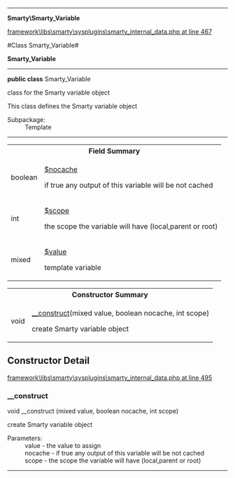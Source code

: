

- - -

**Smarty\Smarty_Variable**


<a href="https://github.com/JeyDotC/Hirudo/blob/master/framework/libs/smarty/sysplugins/smarty_internal_data.php#L467" target='_blank'>framework\libs\smarty\sysplugins\smarty_internal_data.php at line 467</a>

#Class Smarty_Variable#

**Smarty_Variable**




- - -

<p><strong>public  class</strong> <span>Smarty_Variable</span></p>

<div class="comment" id="overview_description"><p>class for the Smarty variable object</p><p>This class defines the Smarty variable object</p></div>

<dl>
<dt>Subpackage:</dt>
<dd>Template</dd>
</dl>


<hr />



<table id="summary_field">
<tr><th colspan="2">Field Summary</th></tr>
<tr>
<td><span class='k'></span> <span class='nx'>boolean</span></td>
<td class="description"><p class="name" ><a href="#nocache"> $nocache</a>
                                </p><p class="description">if true any output of this variable will be not cached</p></td>
</tr>
<tr>
<td><span class='k'></span> <span class='nx'>int</span></td>
<td class="description"><p class="name" ><a href="#scope"> $scope</a>
                                </p><p class="description">the scope the variable will have  (local,parent or root)</p></td>
</tr>
<tr>
<td><span class='k'></span> <span class='nx'>mixed</span></td>
<td class="description"><p class="name" ><a href="#value"> $value</a>
                                </p><p class="description">template variable</p></td>
</tr>
</table>

<table id="summary_constructor">
<tr><th colspan="2">Constructor Summary</th></tr>
<tr>
<td><span class='k'></span> <span class='nx'>void</span></td>
<td class="description"><p class="name"><a href="#__construct">__construct</a>(mixed value, boolean nocache, int scope)</p><p class="description">create Smarty variable object</p></td>
</tr>
</table>

<h2 id="detail_method">Constructor Detail</h2>

<a href="https://github.com/JeyDotC/Hirudo/blob/master/framework/libs/smarty/sysplugins/smarty_internal_data.php#L495" target='_blank'>framework\libs\smarty\sysplugins\smarty_internal_data.php at line 495</a>

<h3 id="__construct">__construct</h3>
<span class='k'></span> <span class='nx'>void</span> <span class='nf'>__construct</span> (mixed value, boolean nocache, int scope)

<div class="details">
<p>create Smarty variable object</p><dl>
<dt>Parameters:</dt>
<dd>value - the value to assign</dd>
<dd>nocache - if true any output of this variable will be not cached</dd>
<dd>scope - the scope the variable will have (local,parent or root)</dd>
</dl>

</div>

- - -

